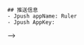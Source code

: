 
<!--
    ## 热更信息
    - codepush appName: Ruler-ios
    - codepush appKey: 

    ## 热更命令
    <!--
        code-push app add Ruler-ios ios react-native
        code-push release-react Ruler-ios ios --mandatory true
    -->

    ## 推送信息
    - Jpush appName: Ruler
    - Jpush AppKey:  
-->
